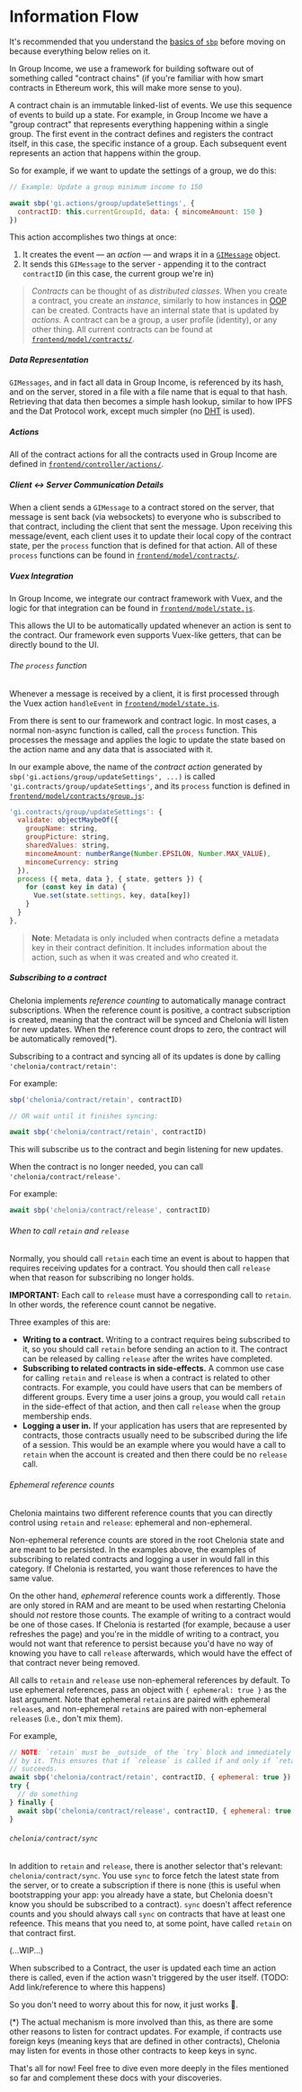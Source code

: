 # Information Flow

It's recommended that you understand the [basics of `sbp`](https://github.com/okTurtles/sbp-js) before moving on because everything below relies on it.

In Group Income, we use a framework for building software out of something called "contract chains" (if you're familiar with how smart contracts in Ethereum work, this will make more sense to you).

A contract chain is an immutable linked-list of events. We use this sequence of events to build up a state. For example, in Group Income we have a "group contract" that represents everything happening within a single group. The first event in the contract defines and registers the contract itself, in this case, the specific instance of a group. Each subsequent event represents an action that happens within the group.

So for example, if we want to update the settings of a group, we do this:

```js
// Example: Update a group minimum income to 150

await sbp('gi.actions/group/updateSettings', {
  contractID: this.currentGroupId, data: { mincomeAmount: 150 }
})
```

This action accomplishes two things at once:

1. It creates the event — an *action* — and wraps it in a [`GIMessage`](../shared/GIMessage.js) object.
2. It sends this `GIMessage` to the server - appending it to the contract `contractID` (in this case, the current group we're in)

> _Contracts_ can be thought of as *distributed classes*. When you create a contract, you create an *instance*, similarly to how instances in [OOP](https://en.wikipedia.org/wiki/Object-oriented_programming) can be created. Contracts have an internal state that is updated by *actions*. A contract can be a group, a user profile (identity), or any other thing. All current contracts can be found at [`frontend/model/contracts/`](../frontend/model/contracts/).

##### Data Representation

`GIMessages`, and in fact all data in Group Income, is referenced by its hash, and on the server, stored in a file with a file name that is equal to that hash. Retrieving that data then becomes a simple hash lookup, similar to how IPFS and the Dat Protocol work, except much simpler (no [DHT](https://en.wikipedia.org/wiki/Distributed_hash_table) is used).

##### Actions

All of the contract actions for all the contracts used in Group Income are defined in [`frontend/controller/actions/`](..frontend/controller/actions/).

##### Client <-> Server Communication Details

When a client sends a `GIMessage` to a contract stored on the server, that message is sent back (via websockets) to everyone who is subscribed to that contract, including the client that sent the message. Upon receiving this message/event, each client uses it to update their local copy of the contract state, per the `process` function that is defined for that action. All of these `process` functions can be found in [`frontend/model/contracts/`](../frontend/model/contracts/).

##### Vuex Integration

In Group Income, we integrate our contract framework with Vuex, and the logic for that integration can be found in [`frontend/model/state.js`](../frontend/model/state.js).

This allows the UI to be automatically updated whenever an action is sent to the contract. Our framework even supports Vuex-like getters, that can be directly bound to the UI.

###### The `process` function

Whenever a message is received by a client, it is first processed through the Vuex action `handleEvent` in [`frontend/model/state.js`](../frontend/model/state.js).

From there is sent to our framework and contract logic. In most cases, a normal non-async function is called, call the `process` function. This processes the message and applies the logic to update the state based on the action name and any data that is associated with it.

In our example above, the name of the *contract action* generated by `sbp('gi.actions/group/updateSettings', ...)` is called `'gi.contracts/group/updateSettings'`, and its `process` function is defined in [`frontend/model/contracts/group.js`](../frontend/model/contracts/group.js):

```js
'gi.contracts/group/updateSettings': {
  validate: objectMaybeOf({
    groupName: string,
    groupPicture: string,
    sharedValues: string,
    mincomeAmount: numberRange(Number.EPSILON, Number.MAX_VALUE),
    mincomeCurrency: string
  }),
  process ({ meta, data }, { state, getters }) {
    for (const key in data) {
      Vue.set(state.settings, key, data[key])
    }
  }
},
```

> **Note**: Metadata is only included when contracts define a metadata key in their contract definition. It includes information about the action, such as when it was created and who created it.

##### Subscribing to a contract

Chelonia implements _reference counting_ to automatically manage contract
subscriptions. When the reference count is positive, a contract subscription
is created, meaning that the contract will be synced and Chelonia will listen
for new updates. When the reference count drops to zero, the contract will be
automatically removed(*).

Subscribing to a contract and syncing all of its updates is done by calling `'chelonia/contract/retain'`:

For example:

```js
sbp('chelonia/contract/retain', contractID)

// OR wait until it finishes syncing:

await sbp('chelonia/contract/retain', contractID)
```

This will subscribe us to the contract and begin listening for new updates.

When the contract is no longer needed, you can call `'chelonia/contract/release'`.

For example:

```js
await sbp('chelonia/contract/release', contractID)
```

###### When to call `retain` and `release`

Normally, you should call `retain` each time an event is about to happen that
requires receiving updates for a contract. You should then call `release` when
that reason for subscribing no longer holds.

**IMPORTANT:** Each call to `release` must have a corresponding call to `retain`.
In other words, the reference count cannot be negative.

Three examples of this are:

  * **Writing to a contract.** Writing to a contract requires being subscribed
    to it, so you should call `retain` before sending an action to it. The
    contract can be released by calling `release` after the writes have completed.
  * **Subscribing to related contracts in side-effects.** A common use case for
    calling `retain` and `release` is when a contract is related to other
    contracts. For example, you could have users that can be members of different
    groups. Every time a user joins a group, you would call `retain` in the
    side-effect of that action, and then call `release` when the group membership
    ends.
  * **Logging a user in.** If your application has users that are represented by
    contracts, those contracts usually need to be subscribed during the life of
    a session. This would be an example where you would have a call to `retain`
    when the account is created and then there could be no `release` call.

###### Ephemeral reference counts

Chelonia maintains two different reference counts that you can directly control
using `retain` and `release`: ephemeral and non-ephemeral.

Non-ephemeral reference counts are stored in the root Chelonia state and are
meant to be persisted. In the examples above, the examples of subscribing to
related contracts and logging a user in would fall in this category. If Chelonia
is restarted, you want those references to have the same value.

On the other hand, _ephemeral_ reference counts work a differently. Those are
only stored in RAM and are meant to be used when restarting Chelonia should
_not_ restore those counts. The example of writing to a contract would be one
of those cases. If Chelonia is restarted (for example, because a user refreshes
the page) and you're in the middle of writing to a contract, you would not want
that reference to persist because you'd have no way of knowing you have to call
`release` afterwards, which would have the effect of that contract never being
removed.

All calls to `retain` and `release` use non-ephemeral references by default. To
use ephemeral references, pass an object with `{ ephemeral: true }` as the last
argument. Note that ephemeral `retain`s are paired with ephemeral `release`s,
and non-ephemeral `retain`s are paired with non-ephemeral `release`s (i.e.,
don't mix them).

For example,

```js
// NOTE: `retain` must be _outside_ of the `try` block and immediately followed
// by it. This ensures that if `release` is called if and only if `retain`
// succeeds.
await sbp('chelonia/contract/retain', contractID, { ephemeral: true })
try {
  // do something
} finally {
  await sbp('chelonia/contract/release', contractID, { ephemeral: true })
}
```

###### `chelonia/contract/sync`

In addition to `retain` and `release`, there is another selector that's
relevant: `chelonia/contract/sync`. You use `sync` to force fetch the latest
state from the server, or to create a subscription if there is none (this is
useful when bootstrapping your app: you already have a state, but Chelonia
doesn't know you should be subscribed to a contract). `sync` doesn't affect
reference counts and you should always call `sync` on contracts that have at
least one refeence. This means that you need to, at some point, have called
`retain` on that contract first.

(...WIP...)

When subscribed to a Contract, the user is updated each time an action there is called, even if the action wasn't triggered by the user itself. (TODO: Add link/reference to where this happens)

So you don't need to worry about this for now, it just works 🔮.

(*) The actual mechanism is more involved than this, as there are some other
reasons to listen for contract updates. For example, if contracts use foreign
keys (meaning keys that are defined in other contracts), Chelonia may listen for
events in those other contracts to keep keys in sync.

That's all for now! Feel free to dive even more deeply in the files mentioned so far and complement these docs with your discoveries.

